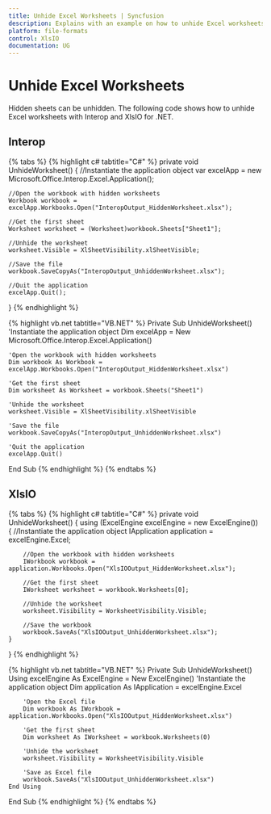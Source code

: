 ```yaml
---
title: Unhide Excel Worksheets | Syncfusion
description: Explains with an example on how to unhide Excel worksheets which are in hidden state using Interop and XlsIO.
platform: file-formats
control: XlsIO
documentation: UG
---
```


# Unhide Excel Worksheets

Hidden sheets can be unhidden. The following code shows how to unhide Excel worksheets with Interop and XlsIO for .NET.

## Interop

{% tabs %}
{% highlight c# tabtitle="C#" %}
private void UnhideWorksheet()
{
    //Instantiate the application object
    var excelApp = new Microsoft.Office.Interop.Excel.Application();

    //Open the workbook with hidden worksheets
    Workbook workbook = excelApp.Workbooks.Open("InteropOutput_HiddenWorksheet.xlsx");

    //Get the first sheet
    Worksheet worksheet = (Worksheet)workbook.Sheets["Sheet1"];

    //Unhide the worksheet
    worksheet.Visible = XlSheetVisibility.xlSheetVisible;

    //Save the file
    workbook.SaveCopyAs("InteropOutput_UnhiddenWorksheet.xlsx");

    //Quit the application
    excelApp.Quit();
}
{% endhighlight %}

{% highlight vb.net tabtitle="VB.NET" %}
Private Sub UnhideWorksheet()
    'Instantiate the application object
    Dim excelApp = New Microsoft.Office.Interop.Excel.Application()

    'Open the workbook with hidden worksheets
    Dim workbook As Workbook = excelApp.Workbooks.Open("InteropOutput_HiddenWorksheet.xlsx")

    'Get the first sheet
    Dim worksheet As Worksheet = workbook.Sheets("Sheet1")

    'Unhide the worksheet
    worksheet.Visible = XlSheetVisibility.xlSheetVisible

    'Save the file
    workbook.SaveCopyAs("InteropOutput_UnhiddenWorksheet.xlsx")

    'Quit the application
    excelApp.Quit()
End Sub
{% endhighlight %}
{% endtabs %}

## XlsIO

{% tabs %}
{% highlight c# tabtitle="C#" %}
private void UnhideWorksheet()
{
    using (ExcelEngine excelEngine = new ExcelEngine())
    {
        //Instantiate the application object
        IApplication application = excelEngine.Excel;

        //Open the workbook with hidden worksheets
        IWorkbook workbook = application.Workbooks.Open("XlsIOOutput_HiddenWorksheet.xlsx");

        //Get the first sheet
        IWorksheet worksheet = workbook.Worksheets[0];

        //Unhide the worksheet
        worksheet.Visibility = WorksheetVisibility.Visible;

        //Save the workbook
        workbook.SaveAs("XlsIOOutput_UnhiddenWorksheet.xlsx");
    }
}
{% endhighlight %}

{% highlight vb.net tabtitle="VB.NET" %}
Private Sub UnhideWorksheet()
    Using excelEngine As ExcelEngine = New ExcelEngine()
        'Instantiate the application object
        Dim application As IApplication = excelEngine.Excel

        'Open the Excel file
        Dim workbook As IWorkbook = application.Workbooks.Open("XlsIOOutput_HiddenWorksheet.xlsx")

        'Get the first sheet
        Dim worksheet As IWorksheet = workbook.Worksheets(0)

        'Unhide the worksheet
        worksheet.Visibility = WorksheetVisibility.Visible

        'Save as Excel file
        workbook.SaveAs("XlsIOOutput_UnhiddenWorksheet.xlsx")
    End Using
End Sub
{% endhighlight %}
{% endtabs %}
